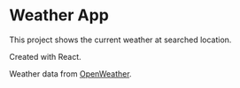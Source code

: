 # Weather App

This project shows the current weather at searched location.

Created with React.

Weather data from [OpenWeather](https://openweathermap.org/).
